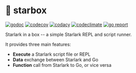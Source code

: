 # 🥡 starbox

[![godoc](https://pkg.go.dev/badge/github.com/PureMature/starbox.svg)](https://pkg.go.dev/github.com/PureMature/starbox)
[![codecov](https://codecov.io/github/PureMature/starbox/graph/badge.svg?token=SHJ681OXJC)](https://codecov.io/github/PureMature/starbox)
[![codacy](https://app.codacy.com/project/badge/Grade/930b0a2270ac4875b5bdc3b9ba6d0d28)](https://app.codacy.com/gh/PureMature/starbox/dashboard?utm_source=gh&utm_medium=referral&utm_content=&utm_campaign=Badge_grade)
[![codeclimate](https://api.codeclimate.com/v1/badges/f7f1393ad93aa58310b1/maintainability)](https://codeclimate.com/github/PureMature/starbox/maintainability)
[![go report](https://goreportcard.com/badge/github.com/PureMature/starbox)](https://goreportcard.com/report/github.com/PureMature/starbox)

Starlark in a box -- a simple Starlark REPL and script runner.

It provides three main features:

- **Execute** a Starlark script file or REPL
- **Data** exchange between Starlark and Go
- **Function** call from Starlark to Go, or vice versa
